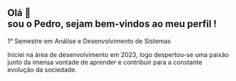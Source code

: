 ## Olá 👋 <br> sou o Pedro, sejam bem-vindos ao meu perfil !

1° Semestre em Análise e Desenvolvimento de Sistemas

Iniciei na área de desenvolvimento em 2023, logo despertou-se uma paixão junto da imensa vontade de aprender
e contribuir para a constante evolução da sociedade.

<!--
**UchoaDev/UchoaDev** is a ✨ _special_ ✨ repository because its `README.md` (this file) appears on your GitHub profile.

Here are some ideas to get you started:

- 🔭 I’m currently working on ...
- 🌱 I’m currently learning ...
- 👯 I’m looking to collaborate on ...
- 🤔 I’m looking for help with ...
- 💬 Ask me about ...
- 📫 How to reach me: ...
- 😄 Pronouns: ...
- ⚡ Fun fact: ...
-->
